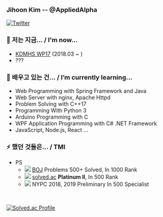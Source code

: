 <!--
Template?!

- 🔭 I’m currently working on ...
- 🌱 I’m currently learning ...
- 👯 I’m looking to collaborate on ...
- 🤔 I’m looking for help with ...
- 💬 Ask me about ...
- 📫 How to reach me: ...
- 😄 Pronouns: ...
- ⚡ Fun fact: ...
-->

### Jihoon Kim -- @AppliedAlpha

[![Twitter](https://img.shields.io/badge/-Twitter-1877f2?style=flat-square&logo=twitter&logoColor=white&link=https://twitter.com/aria_applied/)](https://twitter.com/aria_applied/)

<!--
[![My Github Stats](https://github-readme-stats.vercel.app/api?username=AppliedAlpha&show_icons=true&hide_border=true)](https://github.com/AppliedAlpha)
-->

### 🔭 저는 지금... / I'm now...
- [KDMHS WP17](http://dimigo.hs.kr) (2018.03 ~ )
- ???

### 🌱 배우고 있는 건... / I’m currently learning...
- Web Programming with Spring Framework and Java
- Web Server with nginx, Apache Httpd
- Problem Solving with C++17
- Programming With Python 3
- Arduino Programming with C
- WPF Application Programming with C# .NET Framework
- JavaScript, Node.js, React ...

### ⚡ 했던 것들은... / TMI
- PS
  - ![](https://via.placeholder.com/15/0076C0/000000?text=+) [BOJ](https://www.acmicpc.net/user/applied7076) Problems 500+ Solved, In 1000 Rank
  - ![](https://via.placeholder.com/15/27E2A4/000000?text=+) [solved.ac](https://solved.ac/profile/applied7076) **Platinum II**, In 500 Rank
  - ![](https://via.placeholder.com/15/A702FF/000000?text=+) NYPC 2018, 2019 Preliminary In 500 Specialist

<br />

[![Solved.ac Profile](http://mazassumnida.wtf/api/v2/generate_badge?boj=applied7076)](https://solved.ac/applied7076) <!-- Thx to SkyLightQP -->
